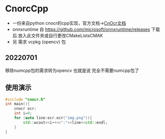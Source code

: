 # CnorcCpp

- 一份来自python cnocr的cpp实现，官方文档->[CnOcr文档](https://cnocr.readthedocs.io/zh/latest/)
- onnxruntime 自 https://github.com/microsoft/onnxruntime/releases 下载后 放入此文件夹或自行更改CMakeListsCMAK
- 另 需求 vcpkg (opencv) 包

## 20220701

移除numcpp包的需求转为opencv
也就是说 完全不需要numcpp包了

## 使用演示

```cpp
#include "cnocr.h"
int main(){
    cnocr ocr;
    int i=0;
    for (auto line:ocr.ocr("img.png")){
        std::wcout<<i++<<":"<<line<<std::endl;
    }
}

```